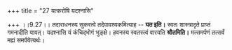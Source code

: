 +++
title = "27 यत्करोषि यदश्नासि"

+++
।।9.27।। तदाराधनस्य सुकरत्वे तदेवावश्यकमित्याह -- **यत इति।** स्वतः
शास्त्रादृते प्राप्तं गमनादीति यावत्। यदश्नासि यं कंचिद्भोगं भुङ्क्षे।
हवनस्य स्वतस्त्वं वारयति **श्रौतमिति।** मत्समर्पणं तत्सर्वं मह्यं
समर्पयेत्यर्थः।
